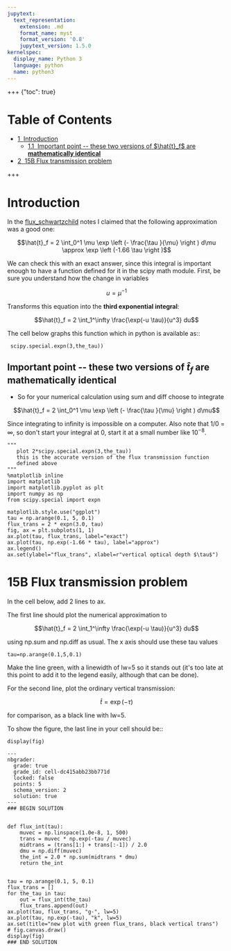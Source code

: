 ```yaml
---
jupytext:
  text_representation:
    extension: .md
    format_name: myst
    format_version: '0.8'
    jupytext_version: 1.5.0
kernelspec:
  display_name: Python 3
  language: python
  name: python3
---
```


+++ {"toc": true}

<h1>Table of Contents<span class="tocSkip"></span></h1>
<div class="toc"><ul class="toc-item"><li><span><a href="#Introduction" data-toc-modified-id="Introduction-1"><span class="toc-item-num">1&nbsp;&nbsp;</span>Introduction</a></span><ul class="toc-item"><li><span><a href="#Important-point----these-two-versions-of-$\hat{t}_f$-are-mathematically-identical" data-toc-modified-id="Important-point----these-two-versions-of-$\hat{t}_f$-are-mathematically-identical-1.1"><span class="toc-item-num">1.1&nbsp;&nbsp;</span>Important point -- these two versions of $\hat{t}_f$ are <strong>mathematically identical</strong></a></span></li></ul></li><li><span><a href="#15B-Flux-transmission-problem" data-toc-modified-id="15B-Flux-transmission-problem-2"><span class="toc-item-num">2&nbsp;&nbsp;</span>15B Flux transmission problem</a></span></li></ul></div>

+++

# Introduction



In the [flux_schwartzchild](https://clouds.eos.ubc.ca/~phil/courses/atsc301/flux_schwartzchild.html) notes I claimed
 that the following approximation was a good one:

 $$\hat{t}_f =  2 \int_0^1 \mu \exp \left (- \frac{\tau }{\mu} \right ) d\mu
       \approx  \exp \left (-1.66 \tau \right )$$

 We can check this with an exact answer, since this integral is important enough to have a function defined for it in the scipy math module.  First, be sure you understand how the change in variables

 $$u = \mu^{-1}$$

 Transforms this equation into the **third exponential integral**:

 $$\hat{t}_f = 2 \int_1^\infty \frac{\exp(-u \tau)}{u^3} du$$

 The cell below graphs this function which in python is available as::

     scipy.special.expn(3,the_tau))


## Important point -- these two versions of $\hat{t}_f$ are **mathematically identical**

* So for your numerical calculation using sum and diff choose to integrate

$$\hat{t}_f =  2 \int_0^1 \mu \exp \left (- \frac{\tau }{\mu} \right ) d\mu$$

Since integrating to infinity is impossible on a computer.  Also note that 1/0 = $\infty$, so don't start
your integral at 0, start it at a small number like $10^{-8}$.



```{code-cell}
"""
   plot 2*scipy.special.expn(3,the_tau))
   this is the accurate version of the flux transmission function
   defined above
"""
%matplotlib inline
import matplotlib
import matplotlib.pyplot as plt
import numpy as np
from scipy.special import expn

matplotlib.style.use("ggplot")
tau = np.arange(0.1, 5, 0.1)
flux_trans = 2 * expn(3.0, tau)
fig, ax = plt.subplots(1, 1)
ax.plot(tau, flux_trans, label="exact")
ax.plot(tau, np.exp(-1.66 * tau), label="approx")
ax.legend()
ax.set(ylabel="flux_trans", xlabel=r"vertical optical depth $\tau$")
```

# 15B Flux transmission problem

In the cell below, add 2 lines to ax.

The first line should plot the numerical approximation to

$$\hat{t}_f = 2 \int_1^\infty \frac{\exp(-u \tau)}{u^3} du$$

using np.sum and np.diff as usual.  The x axis should use these tau values

    tau=np.arange(0.1,5,0.1)

Make the line green, with a linewidth of lw=5 so it stands out (it's too late
at this point to add it to the legend easily, although that can be done).

For the second line, plot the ordinary vertical transmission:

$$\hat{t} = \exp(-\tau)$$

for comparison, as a black line with lw=5.

To show the figure, the last line in your cell should be::

    display(fig)

```{code-cell}
---
nbgrader:
  grade: true
  grade_id: cell-dc415abb23bb771d
  locked: false
  points: 5
  schema_version: 2
  solution: true
---
### BEGIN SOLUTION


def flux_int(tau):
    muvec = np.linspace(1.0e-8, 1, 500)
    trans = muvec * np.exp(-tau / muvec)
    midtrans = (trans[1:] + trans[:-1]) / 2.0
    dmu = np.diff(muvec)
    the_int = 2.0 * np.sum(midtrans * dmu)
    return the_int


tau = np.arange(0.1, 5, 0.1)
flux_trans = []
for the_tau in tau:
    out = flux_int(the_tau)
    flux_trans.append(out)
ax.plot(tau, flux_trans, "g-", lw=5)
ax.plot(tau, np.exp(-tau), "k", lw=5)
ax.set(title="new plot with green flux_trans, black vertical trans")
# fig.canvas.draw()
display(fig)
### END SOLUTION
```
